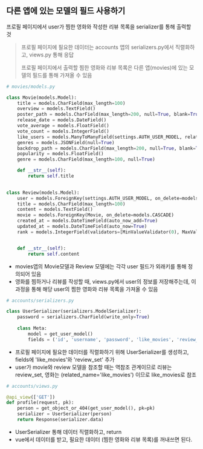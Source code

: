 ## 다른 앱에 있는 모델의 필드 사용하기

프로필 페이지에서 user가 찜한 영화와 작성한 리뷰 목록을 serializer를 통해 출력할 것

> 프로필 페이지에 필요한 데이터는 accounts 앱의 serializers.py에서 직렬화하고, views.py 통해 응답
>
> 프로필 페이지에서 출력할 찜한 영화와 리뷰 목록은 다른 앱(movies)에 있는 모델의 필드를 통해 가져올 수 있음



```python
# movies/models.py

class Movie(models.Model):
    title = models.CharField(max_length=100)
    overview = models.TextField()
    poster_path = models.CharField(max_length=200, null=True, blank=True)
    release_date = models.DateField()
    vote_average = models.FloatField()
    vote_count = models.IntegerField()
    like_users = models.ManyToManyField(settings.AUTH_USER_MODEL, related_name='like_movies')
    genres = models.JSONField(null=True)
    backdrop_path = models.CharField(max_length=200, null=True, blank=True)
    popularity = models.FloatField()
    genre = models.CharField(max_length=100, null=True)

    def __str__(self):
        return self.title

    
class Review(models.Model):
    user = models.ForeignKey(settings.AUTH_USER_MODEL, on_delete=models.CASCADE)
    title = models.CharField(max_length=100)
    content = models.TextField()
    movie = models.ForeignKey(Movie, on_delete=models.CASCADE)
    created_at = models.DateTimeField(auto_now_add=True)
    updated_at = models.DateTimeField(auto_now=True)
    rank = models.IntegerField(validators=[MinValueValidator(0), MaxValueValidator(10)])


    def __str__(self):
        return self.content
```

- movies앱의 Movie모델과 Review 모델에는 각각 user 필드가 외래키를 통해 정의되어 있음
- 영화를 찜하거나 리뷰를 작성할 때, views.py에서 user의 정보를 저장해주는데, 이 과정을 통해 해당 user의 찜한 영화와 리뷰 목록을 가져올 수 있음



```python
# accounts/serializers.py

class UserSerializer(serializers.ModelSerializer):
    password = serializers.CharField(write_only=True)
    
    class Meta:
        model = get_user_model()
        fields = ('id', 'username', 'password', 'like_movies', 'review_set',)
```

- 프로필 페이지에 필요한 데이터를 직렬화하기 위해 UserSerializer를 생성하고, fields에 'like_movies'와 'review_set' 추가
- user가 movie와 review 모델을 참조할 때는 역참조 관계이므로 리뷰는 review_set, 영화는 (related_name='like_movies') 이므로 like_movies로 참조



```python
# accounts/views.py

@api_view(['GET'])
def profile(request, pk):
    person = get_object_or_404(get_user_model(), pk=pk)
    serializer = UserSerializer(person)
    return Response(serializer.data)
```

- UserSerializer 통해 데이터 직렬화하고, return
- vue에서 데이터를 받고, 필요한 데이터 (찜한 영화와 리뷰 목록)를 꺼내쓰면 된다.